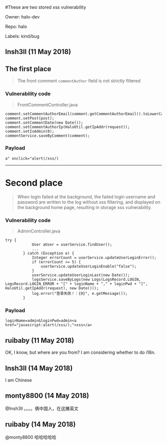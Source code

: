 #These are two stored xss vulnerability

Owner: halo-dev

Repo: halo

Labels: kind/bug 

## Insh3ll (11 May 2018)

## The first place

> The front comment `commentAuthor` field is not strictly filtered

### Vulnerability code
> FrontCommentController.java
```
comment.setCommentAuthorEmail(comment.getCommentAuthorEmail().toLowerCase());
comment.setPost(post);
comment.setCommentDate(new Date());
comment.setCommentAuthorIp(HaloUtil.getIpAddr(request));
comment.setIsAdmin(0);
commentService.saveByComment(comment);
```

### Payload
`a" onclick="alert(/xss/)`

-----
# Second place

> When login failed at the background, the failed login username and password are written to the log without xss filtering, and displayed on the background home page, resulting in storage xss vulnerability.

### Vulnerability code
> AdminController.java
```
try {
            User aUser = userService.findUser();
            ...
        } catch (Exception e) {
            Integer errorCount = userService.updateUserLoginError();
            if (errorCount >= 5) {
                userService.updateUserLoginEnable("false");
            }
            userService.updateUserLoginLast(new Date());
            logsService.saveByLogs(new Logs(LogsRecord.LOGIN, LogsRecord.LOGIN_ERROR + "[" + loginName + "," + loginPwd + "]", HaloUtil.getIpAddr(request), new Date()));
            log.error("登录失败！：{0}", e.getMessage());
        }
```

### Payload
```
loginName=admin&loginPwd=admin<a href="javascript:alert(/xss/);">xss</a>
```


## ruibaby (11 May 2018)

OK, I know, but where are you from?
I am considering whether to do i18n.

## Insh3ll (14 May 2018)

I am Chinese

## monty8800 (14 May 2018)

@Insh3ll 。。。。俩中国人，在这撇英文

## ruibaby (14 May 2018)

@monty8800 哈哈哈哈哈

